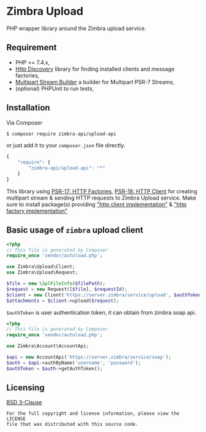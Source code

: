 Zimbra Upload
=============
PHP wrapper library around the Zimbra upload service.

## Requirement
* PHP >= 7.4.x,
* [Http Discovery](https://docs.php-http.org/en/latest/discovery.html) library for finding installed clients and message factories,
* [Multipart Stream Builder](https://docs.php-http.org/en/latest/components/multipart-stream-builder.html) a builder for Multipart PSR-7 Streams,
* (optional) PHPUnit to run tests,

## Installation
Via Composer
```bash
$ composer require zimbra-api/upload-api
```
or just add it to your `composer.json` file directly.

```javascript
{
    "require": {
        "zimbra-api/upload-api": "*"
    }
}
```

This library using [PSR-17: HTTP Factories](https://www.php-fig.org/psr/psr-17/), [PSR-18: HTTP Client](https://www.php-fig.org/psr/psr-18/) for creating multipart stream & sending HTTP requests to Zimbra Upload service. Make sure to install package(s) providing ["http client implementation"](https://packagist.org/providers/psr/http-client-implementation) & ["http factory implementation"](https://packagist.org/providers/psr/http-factory-implementation)

## Basic usage of `zimbra` upload client
```php
<?php
// This file is generated by Composer
require_once 'vendor/autoload.php';

use Zimbra\Upload\Client;
use Zimbra\Upload\Request;

$file = new \SplFileInfo($filePath);
$request = new Request([$file], $requestId);
$client = new Client('https://server.zimbra/service/upload', $authToken);
$attachments = $client->upload($request);
```
`$authToken` is user authentication token, it can obtain from zimbra soap api.
```php
<?php
// This file is generated by Composer
require_once 'vendor/autoload.php';

use Zimbra\Account\AccountApi;

$api = new AccountApi('https://server.zimbra/service/soap');
$auth = $api->authByName('username', 'password');
$authToken = $auth->getAuthToken();
```

## Licensing
[BSD 3-Clause](LICENSE)

    For the full copyright and license information, please view the LICENSE
    file that was distributed with this source code.
